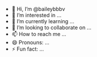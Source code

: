 - 👋 Hi, I’m @baileybbbv
- 👀 I’m interested in ...
- 🌱 I’m currently learning ...
- 💞️ I’m looking to collaborate on ...
- 📫 How to reach me ...
- 😄 Pronouns: ...
- ⚡ Fun fact: ...

<!---
baileybbbv/baileybbbv is a ✨ special ✨ repository because its `README.md` (this file) appears on your GitHub profile.
You can click the Preview link to take a look at your changes.
--->
